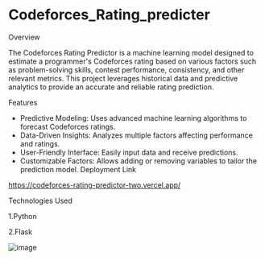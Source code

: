 # Codeforces_Rating_predicter

Overview

The Codeforces Rating Predictor is a machine learning model designed to estimate a programmer's Codeforces rating based on various factors such as problem-solving skills, contest performance, consistency, and other relevant metrics. This project leverages historical data and predictive analytics to provide an accurate and reliable rating prediction.

Features

* Predictive Modeling: Uses advanced machine learning algorithms to forecast Codeforces ratings.
* Data-Driven Insights: Analyzes multiple factors affecting performance and ratings.
* User-Friendly Interface: Easily input data and receive predictions.
* Customizable Factors: Allows adding or removing variables to tailor the prediction model.
Deployment Link

https://codeforces-rating-predictor-two.vercel.app/

Technologies Used

1.Python

2.Flask

![image](https://github.com/user-attachments/assets/7bdcbba9-d188-43a3-93a7-9f0f957cc694)
